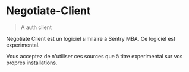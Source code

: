 # Negotiate-Client
>A auth client

Negotiate Client est un logiciel similaire à Sentry MBA. Ce logiciel est experimental.

Vous acceptez de n'utiliser ces sources que à titre experimental sur vos propres installations.

